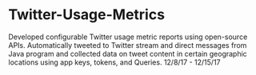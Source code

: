 # Twitter-Usage-Metrics
Developed configurable Twitter usage metric reports using open-source APIs. Automatically tweeted to Twitter stream and direct messages from Java program and collected data on tweet content in certain geographic locations using app keys, tokens, and Queries. 12/8/17 - 12/15/17
